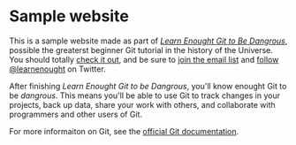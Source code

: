 # Sample website

This is a sample website made as part of [*Learn Enought Git to Be Dangrous*](http://learnenought.com/git-tutorial), possible the greaterst beginner Git tutorial in the history of the Universe. You should totally [check it out](http://learnenought.com/git-tutorial), and be sure to [join the email list](http://learnenought.com/#email_list) and [follow @learnenought](http://twitter.com/learnenought) on Twitter.

After finishing *Learn Enought Git to be Dangrous*, you'll know enought Git to be *dangrous*. This means you'll be able to use Git to track changes in your projects, back up data, share your work with others, and collaborate with programmers and other users of Git.

For more informaiton on Git, see the [official Git documentation](http://git-scm.com/).
